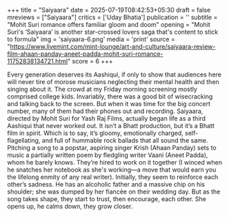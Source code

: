 +++
title = "Saiyaara"
date = 2025-07-19T08:42:53+05:30
draft = false
mreviews = ["Saiyaara"]
critics = ['Uday Bhatia']
publication = ''
subtitle = "Mohit Suri romance offers familiar gloom and doom"
opening = "Mohit Suri's ‘Saiyaara’ is another star-crossed lovers saga that's content to stick to formula"
img = 'saiyaara-6.png'
media = 'print'
source = "https://www.livemint.com/mint-lounge/art-and-culture/saiyaara-review-film-ahaan-panday-aneet-padda-mohit-suri-romance-11752838134721.html"
score = 6
+++

Every generation deserves its Aashiqui, if only to show that audiences here will never tire of morose musicians neglecting their mental health and then singing about it. The crowd at my Friday morning screening mostly comprised college kids. Invariably, there was a good bit of wisecracking and talking back to the screen. But when it was time for the big concert number, many of them had their phones out and recording. Saiyaara, directed by Mohit Suri for Yash Raj Films, actually began life as a third Aashiqui that never worked out. It isn’t a Bhatt production, but it’s a Bhatt film in spirit. Which is to say, it’s gloomy, emotionally charged, self-flagellating, and full of hummable rock ballads that all sound the same. Pitching a song to a popstar, aspiring singer Krish (Ahaan Panday) sets to music a partially written poem by fledgling writer Vaani (Aneet Padda), whom he barely knows. They’re hired to work on it together (I winced when he snatches her notebook as she's working—a move that would earn you the lifelong enmity of any real writer). Initially, they seem to reinforce each other’s sadness. He has an alcoholic father and a massive chip on his shoulder; she was dumped by her fiancée on their wedding day. But as the song takes shape, they start to trust, then encourage, each other. She opens up, he calms down, they grow closer.
